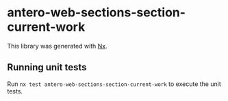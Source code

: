 # antero-web-sections-section-current-work

This library was generated with [Nx](https://nx.dev).

## Running unit tests

Run `nx test antero-web-sections-section-current-work` to execute the unit tests.
